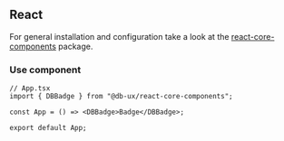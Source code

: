 ## React

For general installation and configuration take a look at the [react-core-components](https://www.npmjs.com/package/@db-ux/react-core-components) package.

### Use component

```tsx App.tsx
// App.tsx
import { DBBadge } from "@db-ux/react-core-components";

const App = () => <DBBadge>Badge</DBBadge>;

export default App;
```

